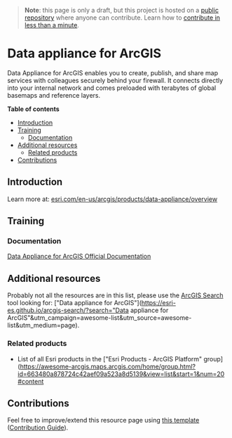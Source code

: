 > **Note**: this page is only a draft, but this project is hosted on a [public repository](https://github.com/hhkaos/awesome-arcgis) where anyone can contribute. Learn how to [contribute in less than a minute](https://github.com/hhkaos/awesome-arcgis/blob/master/CONTRIBUTING.md#contributions).

# Data appliance for ArcGIS

Data Appliance for ArcGIS enables you to create, publish, and share map services with colleagues securely behind your firewall. It connects directly into your internal network and comes preloaded with terabytes of global basemaps and reference layers.

<!-- START doctoc generated TOC please keep comment here to allow auto update -->
<!-- DON'T EDIT THIS SECTION, INSTEAD RE-RUN doctoc TO UPDATE -->
**Table of contents**

- [Introduction](#introduction)
- [Training](#training)
  - [Documentation](#documentation)
- [Additional resources](#additional-resources)
  - [Related products](#related-products)
- [Contributions](#contributions)

<!-- END doctoc generated TOC please keep comment here to allow auto update -->

## Introduction

Learn more at: [esri.com/en-us/arcgis/products/data-appliance/overview](https://www.esri.com/en-us/arcgis/products/data-appliance/overview)

## Training

### Documentation

[Data Appliance for ArcGIS Official Documentation](http://doc.arcgis.com/en/data-appliance/)

## Additional resources

Probably not all the resources are in this list, please use the [ArcGIS Search](https://esri-es.github.io/arcgis-search/) tool looking for: ["Data appliance for ArcGIS"](https://esri-es.github.io/arcgis-search/?search="Data appliance for ArcGIS"&utm_campaign=awesome-list&utm_source=awesome-list&utm_medium=page).

### Related products

* List of all Esri products in the ["Esri Products - ArcGIS Platform" group](https://awesome-arcgis.maps.arcgis.com/home/group.html?id=663480a878724c42aef09a523a8d5139&view=list&start=1&num=20#content

## Contributions

Feel free to improve/extend this resource page using [this template](https://github.com/hhkaos/awesome-arcgis/blob/master/templates/PRODUCT_PAGE_TEMPLATE.md) ([Contribution Guide](https://github.com/hhkaos/awesome-arcgis/blob/master/CONTRIBUTING.md)).
